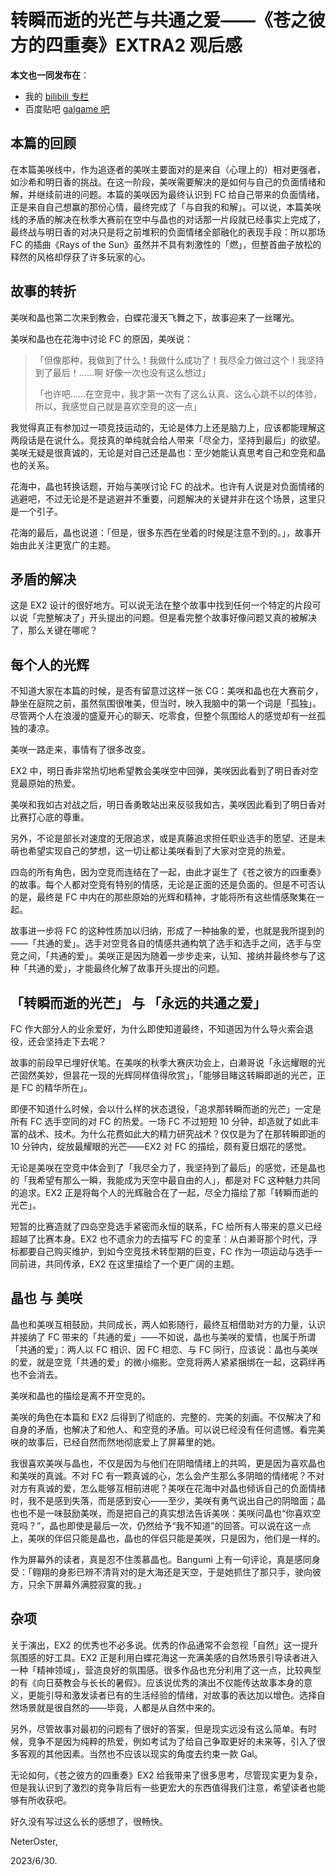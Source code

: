 # 转瞬而逝的光芒与共通之爱——《苍之彼方的四重奏》EXTRA2 观后感

**本文也一同发布在**：
* 我的 [bilibili 专栏](https://www.bilibili.com/read/cv24699055)
* 百度贴吧 [galgame 吧](https://tieba.baidu.com/p/8484758657)

## 本篇的回顾

在本篇美咲线中，作为追逐者的美咲主要面对的是来自（心理上的）相对更强者，如沙希和明日香的挑战。在这一阶段，美咲需要解决的是如何与自己的负面情绪和解，并继续前进的问题。本篇的美咲因为最终认识到 FC 给自己带来的负面情绪，正是来自自己想赢的那份心情，最终完成了「与自我的和解」。可以说，本篇美咲线的矛盾的解决在秋季大赛前在空中与晶也的对话那一片段就已经事实上完成了，最终战与明日香的对决只是将之前堆积的负面情绪全部融化的表现手段：所以那场 FC 的插曲《Rays of the Sun》虽然并不具有刺激性的「燃」，但整首曲子放松的释然的风格却俘获了许多玩家的心。

## 故事的转折

美咲和晶也第二次来到教会，白蝶花漫天飞舞之下，故事迎来了一丝曙光。

美咲和晶也在花海中讨论 FC 的原因，美咲说：

> 「但像那种，我做到了什么！我做什么成功了！我尽全力做过这个！我坚持到了最后！......啊 好像一次也没有这么想过」
> 
> 「也许吧......在空竞中，我才第一次有了这么认真、这么心跳不以的体验，所以，我感觉自己就是喜欢空竞的这一点」

我觉得真正有参加过一项竞技运动的，无论是体力上还是脑力上，应该都能理解这两段话是在说什么。竞技真的单纯就会给人带来「尽全力，坚持到最后」的欲望。美咲无疑是很真诚的，无论是对自己还是晶也：至少她能认真思考自己和空竞和晶也的关系。

花海中，晶也转换话题，开始与美咲讨论 FC 的战术。也许有人说是对负面情绪的逃避吧，不过无论是不是逃避并不重要，问题解决的关键并非在这个场景，这里只是一个引子。

花海的最后，晶也说道：「但是，很多东西在坐着的时候是注意不到的。」，故事开始由此关注更宽广的主题。

## 矛盾的解决

这是 EX2 设计的很好地方。可以说无法在整个故事中找到任何一个特定的片段可以说「完整解决了」开头提出的问题。但是看完整个故事好像问题又真的被解决了，那么关键在哪呢？

## 每个人的光辉

不知道大家在本篇的时候，是否有留意过这样一张 CG：美咲和晶也在大赛前夕，静坐在庭院之前，虽然氛围很唯美，但当时，映入我脑中的第一个词是「孤独」。尽管两个人在浪漫的盛夏开心的聊天、吃零食，但整个氛围给人的感觉却有一丝孤独的凄凉。

美咲一路走来，事情有了很多改变。

EX2 中，明日香非常热切地希望教会美咲空中回弹，美咲因此看到了明日香对空竞最原始的热爱。

美咲和我如古对战之后，明日香勇敢站出来反驳我如古，美咲因此看到了明日香对比赛打心底的尊重。

另外，不论是部长对速度的无限追求，或是真藤追求担任职业选手的愿望、还是未萌也希望实现自己的梦想，这一切让都让美咲看到了大家对空竞的热爱。

四岛的所有角色，因为空竞而连结在了一起，由此才诞生了《苍之彼方的四重奏》的故事。每个人都对空竞有特别的情感，无论是正面的还是负面的。但是不可否认的是，最终是 FC 中内在的那些原始的光辉和精神，才能将所有这些情感聚集在一起。

故事进一步将 FC 的这种性质加以归纳，形成了一种抽象的爱，也就是我所提到的——「共通的爱」。选手对空竞各自的情感共通构筑了选手和选手之间，选手与空竞之间，「共通的爱」。美咲正是因为随着一步步走来，认知、接纳并最终参与了这种「共通的爱」，才能最终化解了故事开头提出的问题。

## 「转瞬而逝的光芒」 与 「永远的共通之爱」

FC 作大部分人的业余爱好，为什么即使知道最终，不知道因为什么导火索会退役，还会坚持走下去呢？

故事的前段早已埋好伏笔。在美咲的秋季大赛庆功会上，白濑哥说「永远耀眼的光芒固然美妙，但昙花一现的光辉同样值得欣赏」，「能够目睹这转瞬即逝的光芒，正是 FC 的精华所在」。

即便不知道什么时候，会以什么样的状态退役，「追求那转瞬而逝的光芒」一定是所有 FC 选手空同的对 FC 的热爱。一场 FC 不过短短 10 分钟，却造就了如此丰富的战术、技术。为什么花费如此大的精力研究战术？仅仅是为了在那转瞬即逝的 10 分钟内，绽放最耀眼的光芒——EX2 对 FC 的描绘，颇有夏日烟花的感觉。

无论是美咲在空竞中体会到了「我尽全力了，我坚持到了最后」的感觉，还是晶也的「我希望有那么一瞬，我能成为天空中最自由的人」，都是对 FC 这种魅力共同的追求。EX2 正是将每个人的光辉融合在了一起，尽全力描绘了那「转瞬而逝的光芒」。

短暂的比赛造就了四岛空竞选手紧密而永恒的联系，FC 给所有人带来的意义已经超越了比赛本身。EX2 也不遗余力的去描写 FC 的变革：从白濑哥那个时代，浮标都要自己购买维护，到如今空竞技术转型期的巨变，FC 作为一项运动与选手一同前进，共同传承，EX2 在这里描绘了一个更广阔的主题。

## 晶也 与 美咲
晶也和美咲互相鼓励，共同成长，两人如影随行，最终互相借助对方的力量，认识并接纳了 FC 带来的「共通的爱」——不如说，晶也与美咲的爱情，也属于所谓「共通的爱」：两人以 FC 相识、因 FC 相恋、与 FC 同行，应该说：晶也与美咲的爱，就是空竞「共通的爱」的微小缩影。空竞将两人紧紧捆绑在一起，这羁绊再也不会消去。

美咲和晶也的描绘是离不开空竞的。

美咲的角色在本篇和 EX2 后得到了彻底的、完整的、完美的刻画。不仅解决了和自身的矛盾，也解决了和他人、和空竞的矛盾。可以说已经没有任何遗憾。看完美咲的故事后，已经自然而然地彻底爱上了屏幕里的她。

我很喜欢美咲与晶也，不仅是因为与他们在阴暗情绪上的共鸣，更是因为喜欢晶也和美咲的真诚。不对 FC 有一颗真诚的心，怎么会产生那么多阴暗的情绪呢？不对对方有真诚的爱，怎么能够互相前进呢？美咲在花海中对晶也倾诉自己的负面情绪时，我不是感到失落，而是感到安心——至少，美咲有勇气说出自己的阴暗面；晶也也不是一味鼓励美咲，而是把自己的真实想法告诉美咲：美咲问晶也“你喜欢空竞吗？”，晶也即使是最后一次，仍然给予“我不知道”的回答。可以说在这一点上，美咲的伴侣只能是晶也，晶也的伴侣只能是美咲，只是因为，他们是一样的。

作为屏幕外的读者，真是忍不住羡慕晶也。Bangumi 上有一句评论，真是感同身受：「翱翔的身影已辨不清背对的是大海还是天空，于是她抓住了那只手，驶向彼方，只余下屏幕外满腔寂寞的我。」

## 杂项

关于演出，EX2 的优秀也不必多说。优秀的作品通常不会忽视「自然」这一提升氛围感的好工具。EX2 正是利用白蝶花海这一充满美感的自然场景引导读者进入一种「精神领域」，营造良好的氛围感。很多作品也充分利用了这一点，比较典型的有《向日葵教会与长长的暑假》。应该说优秀的演出不仅能传达故事本身的意义，更能引导和激发读者已有的生活经验的情绪，对故事的表达加以增色。选择自然场景就是很自然的——毕竟，人都是从自然中来的。

另外，尽管故事对最初的问题有了很好的答案，但是现实远没有这么简单。有时候，竞争不是因为纯粹的热爱，例如考试为了给自己争取更好的未来等，引入了很多客观的其他因素。当然也不应该以现实的角度去约束一款 Gal。

无论如何，《苍之彼方的四重奏》EX2 给我带来了很多思考，尽管现实更为复杂，但是我认识到了激烈的竞争背后有一些更宏大的东西值得我们注意，希望读者也能够有所收获吧。

好久没有写过这么长的感想了，很畅快。

NeterOster,

2023/6/30.
